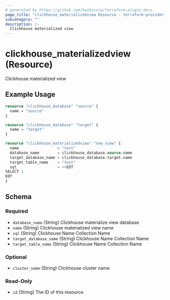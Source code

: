 ```yaml
---
# generated by https://github.com/hashicorp/terraform-plugin-docs
page_title: "clickhouse_materializedview Resource - terraform-provider-clickhouse"
subcategory: ""
description: |-
  Clickhouse materialized view
---
```


# clickhouse_materializedview (Resource)

Clickhouse materialized view

## Example Usage

```terraform
resource "clickhouse_database" "source" {
  name = "source"
}

resource "clickhouse_database" "target" {
  name = "target"
}

resource "clickhouse_materializedview" "new_view" {
  name                 = "test"
  database_name        = clickhouse_database.source.name
  target_database_name = clickhouse_database.target.name
  target_table_name    = "test"
  sql                  = <<EOT
SELECT 1
EOT
}
```

<!-- schema generated by tfplugindocs -->
## Schema

### Required

- `database_name` (String) Clickhouse materialize view database
- `name` (String) Clickhouse materialized view name
- `sql` (String) Clickhouse Name Collection Name
- `target_database_name` (String) Clickhouse Name Collection Name
- `target_table_name` (String) Clickhouse Name Collection Name

### Optional

- `cluster_name` (String) Clickhouse cluster name

### Read-Only

- `id` (String) The ID of this resource.

